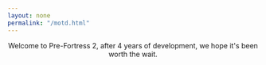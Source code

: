 ```yaml
---
layout: none
permalink: "/motd.html"
---
```

<html>
  <head>
  <title>MOTD - Pre-Fortress 2</title>
	<meta name="description" content="MOTD"><meta property="og:image" content="https://wiki.teamfortress.com/w/images/5/54/Tf2_trailer03.png">
	<meta name="twitter:card" content="summary_large_image"><meta name="theme-color" content="#b73739">
	<link rel="icon" href="https://prefortress.com/favicon.ico">
  </head>
  <body>
    <style>
        body {
            background-image: url("/img/chalkboard.png");
            background-position: fixed;
            background-repeat: no-repeat;
            background-size: cover; 
        }
    </style>
    <div>
      <p style="text-align:center; margin:auto;">
      Welcome to Pre-Fortress 2, after 4 years of development, we hope it's been worth the wait.
      </p>
    </div>
  </body>
</html>